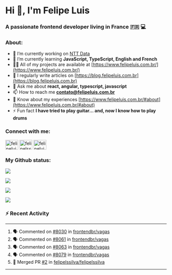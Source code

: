 <h1 align="left">Hi 👋, I'm Felipe Luis</h1>
<h3 align="left">A passionate frontend developer living in France 🇫🇷 💻</h3>

<h3 align="left">About:</h3>

- 🔭 I’m currently working on [NTT Data](https://nttdata-solutions.com/)
- 🌱 I’m currently learning **JavaScript, TypeScript, English and French**
- 👨‍💻 All of my projects are available at [https://www.felipeluis.com.br/](https://www.felipeluis.com.br/)
- 📝 I regularly write articles on [https://blog.felipeluis.com.br](https://blog.felipeluis.com.br)
- 💬 Ask me about **react, angular, typescript, javascript**
- 📫 How to reach me **contato@felipeluis.com.br**
- 📄 Know about my experiences [https://www.felipeluis.com.br/#about](https://www.felipeluis.com.br/#about)
- ⚡ Fun fact **I have tried to play guitar... and, now I know how to play drums**

<h3 align="left">Connect with me:</h3>
<p align="left">
<a href="https://twitter.com/felipeluisss" target="blank"><img align="center" src="https://raw.githubusercontent.com/rahuldkjain/github-profile-readme-generator/master/src/images/icons/Social/twitter.svg" alt="felipeluisss" height="30" width="40" /></a>
<a href="https://linkedin.com/in/felipelssilva" target="blank"><img align="center" src="https://raw.githubusercontent.com/rahuldkjain/github-profile-readme-generator/master/src/images/icons/Social/linked-in-alt.svg" alt="felipelssilva" height="30" width="40" /></a>
<a href="https://instagram.com/felipeluis.js" target="blank"><img align="center" src="https://raw.githubusercontent.com/rahuldkjain/github-profile-readme-generator/master/src/images/icons/Social/instagram.svg" alt="felipeluiss" height="30" width="40" /></a>
</p>

<h3 align="left">My Github status:</h3>

<p align="left"><img align="center" src="https://github-profile-trophy.vercel.app/?username=felipelssilva&margin-w=15&margin-h=15&column=-1"/></p>
<p align="left"><img align="center" src="https://github-readme-streak-stats.herokuapp.com/?user=felipelssilva&" /></p>
<p align="left"><img align="center" src="https://github-readme-stats.vercel.app/api?username=felipelssilva&show_icons=true&locale=en" /></p>
<p align="left"><img align="center" src="https://github-readme-stats.vercel.app/api/top-langs?username=felipelssilva&show_icons=true&locale=en&layout=compact" /></p>

### :zap: Recent Activity

---

<!--START_SECTION:activity-->
1. 🗣 Commented on [#8030](https://github.com/frontendbr/vagas/issues/8030#issuecomment-2230550181) in [frontendbr/vagas](https://github.com/frontendbr/vagas)
2. 🗣 Commented on [#8061](https://github.com/frontendbr/vagas/issues/8061#issuecomment-2230549661) in [frontendbr/vagas](https://github.com/frontendbr/vagas)
3. 🗣 Commented on [#8063](https://github.com/frontendbr/vagas/issues/8063#issuecomment-2230547907) in [frontendbr/vagas](https://github.com/frontendbr/vagas)
4. 🗣 Commented on [#8079](https://github.com/frontendbr/vagas/issues/8079#issuecomment-2230544415) in [frontendbr/vagas](https://github.com/frontendbr/vagas)
5. 🎉 Merged PR [#2](https://github.com/felipelssilva/felipelssilva/pull/2) in [felipelssilva/felipelssilva](https://github.com/felipelssilva/felipelssilva)
<!--END_SECTION:activity-->


---
